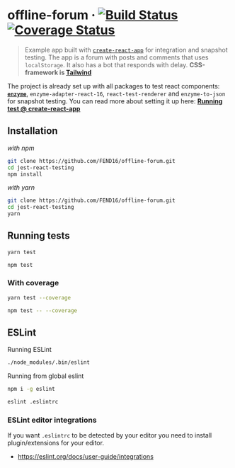 # offline-forum &middot; [![Build Status](https://travis-ci.org/milliampere/offline-forum.svg?branch=master)](https://travis-ci.org/milliampere/offline-forum) [![Coverage Status](https://coveralls.io/repos/github/milliampere/offline-forum/badge.svg?branch=master)](https://coveralls.io/github/milliampere/offline-forum?branch=master)

>Example app built with [`create-react-app`](https://github.com/facebookincubator/create-react-app) for integration and snapshot testing. The app is a forum with posts and comments that uses `localStorage`. It also has a bot that responds with delay. **CSS-framework is [Tailwind](https://tailwindcss.com/)**

The project is already set up with all packages to test react components: [**`enzyme`**](http://airbnb.io/enzyme/docs/api/), `enzyme-adapter-react-16`, `react-test-renderer` and `enzyme-to-json` for snapshot testing. You can read more about setting it up here: [**Running test @ create-react-app**](https://github.com/facebookincubator/create-react-app/blob/master/packages/react-scripts/template/README.md#running-tests)


## Installation

_with npm_
```bash
git clone https://github.com/FEND16/offline-forum.git
cd jest-react-testing
npm install
```
_with yarn_
```bash
git clone https://github.com/FEND16/offline-forum.git
cd jest-react-testing
yarn
```

## Running tests

```bash
yarn test
```
```bash
npm test
```

### With coverage


```bash
yarn test --coverage
```
```bash
npm test -- --coverage
```

## ESLint

Running ESLint

```bash
./node_modules/.bin/eslint
```

Running from global eslint

```bash
npm i -g eslint
```

```bash
eslint .eslintrc
```

### ESLint editor integrations

If you want `.eslintrc` to be detected by your editor you need to install plugin/extensions for your editor.

* https://eslint.org/docs/user-guide/integrations
